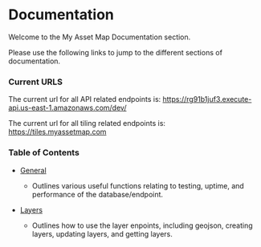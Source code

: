 # Documentation

Welcome to the My Asset Map Documentation section. 

Please use the following links to jump to the different sections of documentation.

### Current URLS
The current url for all API related endpoints is: https://rg91b1juf3.execute-api.us-east-1.amazonaws.com/dev/

The current url for all tiling related endpoints is: https://tiles.myassetmap.com

### Table of Contents
- [General](General.md)
  * Outlines various useful functions relating to testing, uptime, and performance of the database/endpoint.

- [Layers](Layers.md)
  * Outlines how to use the layer enpoints, including geojson, creating layers, updating layers, and getting layers.
